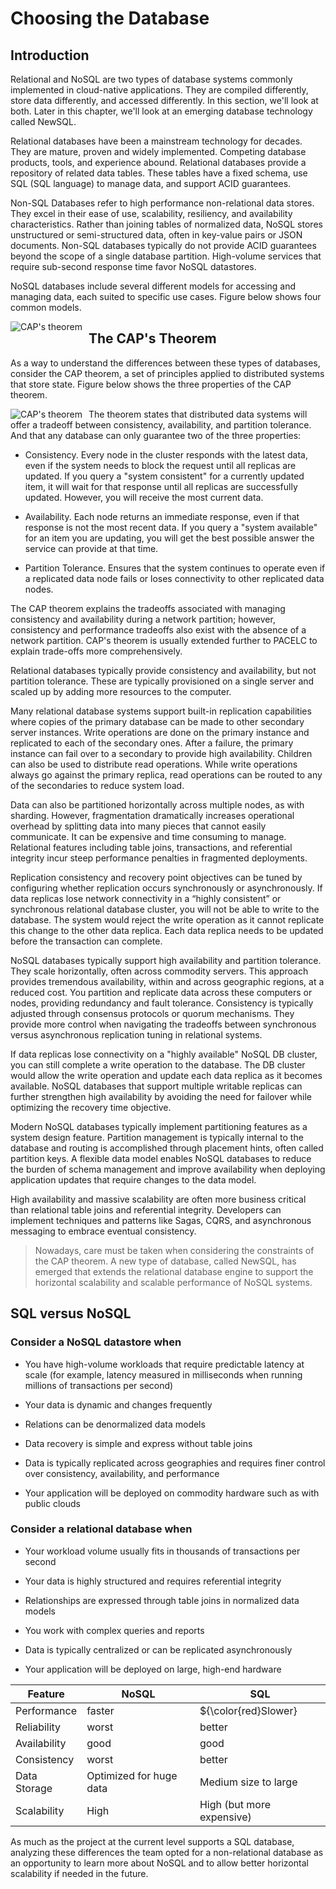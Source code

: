 # Choosing the Database

## Introduction

Relational and NoSQL are two types of database systems commonly implemented in cloud-native applications. They are compiled differently, store data differently, and accessed differently. In this section, we'll look at both. Later in this chapter, we'll look at an emerging database technology called NewSQL.

Relational databases have been a mainstream technology for decades. They are mature, proven and widely implemented. Competing database products, tools, and experience abound. Relational databases provide a repository of related data tables. These tables have a fixed schema, use SQL (SQL language) to manage data, and support ACID guarantees.

Non-SQL Databases refer to high performance non-relational data stores. They excel in their ease of use, scalability, resiliency, and availability characteristics. Rather than joining tables of normalized data, NoSQL stores unstructured or semi-structured data, often in key-value pairs or JSON documents. Non-SQL databases typically do not provide ACID guarantees beyond the scope of a single database partition. High-volume services that require sub-second response time favor NoSQL datastores.

NoSQL databases include several different models for accessing and managing data, each suited to specific use cases. Figure below shows four common models.

<img src="https://learn.microsoft.com/pt-br/dotnet/architecture/cloud-native/media/types-of-nosql-datastores.png"
     alt="CAP's theorem"
     style="float: left; margin-right: 10px;" />

## The CAP's Theorem

As a way to understand the differences between these types of databases, consider the CAP theorem, a set of principles applied to distributed systems that store state. Figure below shows the three properties of the CAP theorem.

<img src="https://learn.microsoft.com/pt-br/dotnet/architecture/cloud-native/media/cap-theorem.png"
     alt="CAP's theorem"
     style="float: left; margin-right: 10px;" />

The theorem states that distributed data systems will offer a tradeoff between consistency, availability, and partition tolerance. And that any database can only guarantee two of the three properties:

- Consistency. Every node in the cluster responds with the latest data, even if the system needs to block the request until all replicas are updated. If you query a "system consistent" for a currently updated item, it will wait for that response until all replicas are successfully updated. However, you will receive the most current data.

- Availability. Each node returns an immediate response, even if that response is not the most recent data. If you query a "system available" for an item you are updating, you will get the best possible answer the service can provide at that time.

- Partition Tolerance. Ensures that the system continues to operate even if a replicated data node fails or loses connectivity to other replicated data nodes.

The CAP theorem explains the tradeoffs associated with managing consistency and availability during a network partition; however, consistency and performance tradeoffs also exist with the absence of a network partition. CAP's theorem is usually extended further to PACELC to explain trade-offs more comprehensively.

Relational databases typically provide consistency and availability, but not partition tolerance. These are typically provisioned on a single server and scaled up by adding more resources to the computer.

Many relational database systems support built-in replication capabilities where copies of the primary database can be made to other secondary server instances. Write operations are done on the primary instance and replicated to each of the secondary ones. After a failure, the primary instance can fail over to a secondary to provide high availability. Children can also be used to distribute read operations. While write operations always go against the primary replica, read operations can be routed to any of the secondaries to reduce system load.

Data can also be partitioned horizontally across multiple nodes, as with sharding. However, fragmentation dramatically increases operational overhead by splitting data into many pieces that cannot easily communicate. It can be expensive and time consuming to manage. Relational features including table joins, transactions, and referential integrity incur steep performance penalties in fragmented deployments.

Replication consistency and recovery point objectives can be tuned by configuring whether replication occurs synchronously or asynchronously. If data replicas lose network connectivity in a “highly consistent” or synchronous relational database cluster, you will not be able to write to the database. The system would reject the write operation as it cannot replicate this change to the other data replica. Each data replica needs to be updated before the transaction can complete.

NoSQL databases typically support high availability and partition tolerance. They scale horizontally, often across commodity servers. This approach provides tremendous availability, within and across geographic regions, at a reduced cost. You partition and replicate data across these computers or nodes, providing redundancy and fault tolerance. Consistency is typically adjusted through consensus protocols or quorum mechanisms. They provide more control when navigating the tradeoffs between synchronous versus asynchronous replication tuning in relational systems.

If data replicas lose connectivity on a "highly available" NoSQL DB cluster, you can still complete a write operation to the database. The DB cluster would allow the write operation and update each data replica as it becomes available. NoSQL databases that support multiple writable replicas can further strengthen high availability by avoiding the need for failover while optimizing the recovery time objective.

Modern NoSQL databases typically implement partitioning features as a system design feature. Partition management is typically internal to the database and routing is accomplished through placement hints, often called partition keys. A flexible data model enables NoSQL databases to reduce the burden of schema management and improve availability when deploying application updates that require changes to the data model.

High availability and massive scalability are often more business critical than relational table joins and referential integrity. Developers can implement techniques and patterns like Sagas, CQRS, and asynchronous messaging to embrace eventual consistency.

> Nowadays, care must be taken when considering the constraints of the CAP theorem. A new type of database, called NewSQL, has emerged that extends the relational database engine to support the horizontal scalability and scalable performance of NoSQL systems.

## SQL versus NoSQL

### Consider a NoSQL datastore when

- You have high-volume workloads that require predictable latency at scale (for example, latency measured in milliseconds when running millions of transactions per second)

- Your data is dynamic and changes frequently

- Relations can be denormalized data models

- Data recovery is simple and express without table joins

- Data is typically replicated across geographies and requires finer control over consistency, availability, and performance

- Your application will be deployed on commodity hardware such as with public clouds

### Consider a relational database when

- Your workload volume usually fits in thousands of transactions per second

- Your data is highly structured and requires referential integrity

- Relationships are expressed through table joins in normalized data models

- You work with complex queries and reports

- Data is typically centralized or can be replicated asynchronously

- Your application will be deployed on large, high-end hardware

| Feature | NoSQL | SQL |
|---------|-------|-----|
| Performance | faster | ${\color{red}Slower} |
| Reliability | worst | better |
| Availability | good | good |
| Consistency | worst | better |
| Data Storage | Optimized for huge data | Medium size to large |
| Scalability | High | High (but more expensive) |

As much as the project at the current level supports a SQL database, analyzing these differences the team opted for a non-relational database as an opportunity to learn more about NoSQL and to allow better horizontal scalability if needed in the future.

